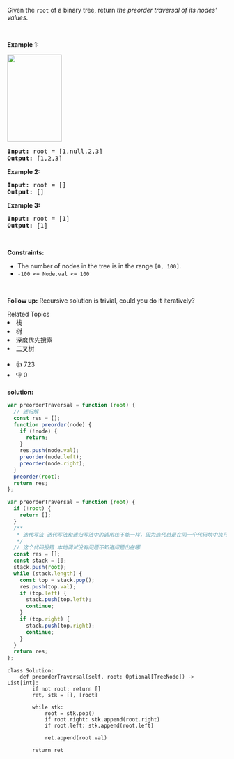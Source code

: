<p>Given the <code>root</code> of a binary tree, return <em>the preorder traversal of its nodes&#39; values</em>.</p>

<p>&nbsp;</p>
<p><strong>Example 1:</strong></p>
<img alt="" src="https://assets.leetcode.com/uploads/2020/09/15/inorder_1.jpg" style="width: 125px; height: 200px;" />
<pre>
<strong>Input:</strong> root = [1,null,2,3]
<strong>Output:</strong> [1,2,3]
</pre>

<p><strong>Example 2:</strong></p>

<pre>
<strong>Input:</strong> root = []
<strong>Output:</strong> []
</pre>

<p><strong>Example 3:</strong></p>

<pre>
<strong>Input:</strong> root = [1]
<strong>Output:</strong> [1]
</pre>

<p>&nbsp;</p>
<p><strong>Constraints:</strong></p>

<ul>
	<li>The number of nodes in the tree is in the range <code>[0, 100]</code>.</li>
	<li><code>-100 &lt;= Node.val &lt;= 100</code></li>
</ul>

<p>&nbsp;</p>
<p><strong>Follow up:</strong> Recursive solution is trivial, could you do it iteratively?</p>
<div><div>Related Topics</div><div><li>栈</li><li>树</li><li>深度优先搜索</li><li>二叉树</li></div></div><br><div><li>👍 723</li><li>👎 0</li></div> 
<br>
<strong> solution: </strong>

```javascript
var preorderTraversal = function (root) {
  // 递归解
  const res = [];
  function preorder(node) {
    if (!node) {
      return;
    }
    res.push(node.val);
    preorder(node.left);
    preorder(node.right);
  }
  preorder(root);
  return res;
};

var preorderTraversal = function (root) {
  if (!root) {
    return [];
  }
  /**
   * 迭代写法 迭代写法和递归写法中的调用栈不能一样，因为迭代总是在同一个代码块中执行。
   */
  // 这个代码报错 本地调试没有问题不知道问题出在哪
  const res = [];
  const stack = [];
  stack.push(root);
  while (stack.length) {
    const top = stack.pop();
    res.push(top.val);
    if (top.left) {
      stack.push(top.left);
      continue;
    }
    if (top.right) {
      stack.push(top.right);
      continue;
    }
  }
  return res;
};
```

```python3
class Solution:
    def preorderTraversal(self, root: Optional[TreeNode]) -> List[int]:
        if not root: return []
        ret, stk = [], [root]

        while stk:
            root = stk.pop()
            if root.right: stk.append(root.right)
            if root.left: stk.append(root.left)

            ret.append(root.val)

        return ret

```
